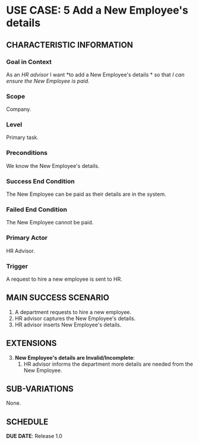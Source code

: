 # USE CASE: 5 Add a New Employee's details

## CHARACTERISTIC INFORMATION

### Goal in Context

As an *HR advisor* I want *to add a New Employee's details * so that *I can ensure the New Employee is paid.*

### Scope

Company.

### Level

Primary task.

### Preconditions

We know the New Employee's details.

### Success End Condition

The New Employee can be paid as their details are in the system. 

### Failed End Condition

The New Employee cannot be paid.

### Primary Actor

HR Advisor.

### Trigger

A request to hire a new employee is sent to HR.

## MAIN SUCCESS SCENARIO

1. A department requests to hire a new employee.
2. HR advisor captures the New Employee's details.
3. HR advisor inserts New Employee's details.

## EXTENSIONS

3. **New Employee's details are Invalid/Incomplete**:
    1. HR advisor informs the department more details are needed from the New Employee.

## SUB-VARIATIONS

None.

## SCHEDULE

**DUE DATE**: Release 1.0
